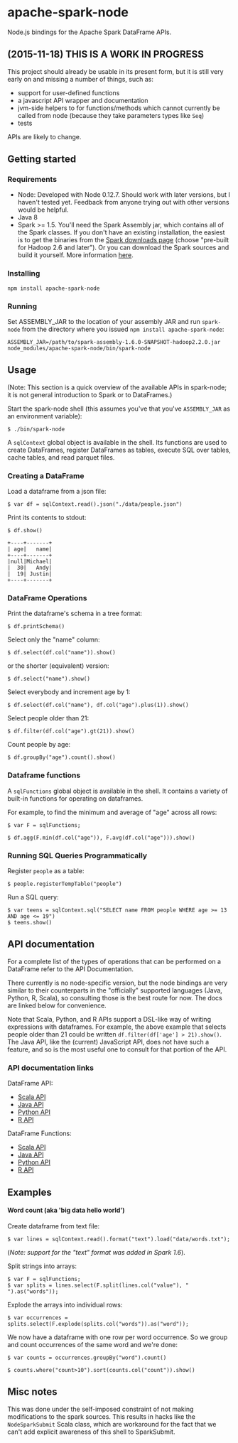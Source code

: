 apache-spark-node
=================

Node.js bindings for the Apache Spark DataFrame APIs.



(2015-11-18) THIS IS A WORK IN PROGRESS
---------------------------------------

This project should already be usable in its present form, but it is still
very early on and missing a number of things, such as:

- support for user-defined functions
- a javascript API wrapper and documentation
- jvm-side helpers to for functions/methods which cannot currently be called
  from node (because they take parameters types like `Seq`)
- tests


APIs are likely to change.


Getting started
---------------

### Requirements

- Node: Developed with Node 0.12.7. Should work with later versions, but I haven't
  tested yet. Feedback from anyone trying out with other versions would be helpful.
- Java 8
- Spark >= 1.5. You'll need the Spark Assembly jar, which
  contains all of the Spark classes. If you don't have an existing
  installation, the easiest is to get the binaries from the
  [Spark downloads page](http://spark.apache.org/downloads.html) (choose
  "pre-built for Hadoop 2.6 and later"). Or you can download the Spark sources
  and build it yourself. More information
  [here](http://spark.apache.org/docs/latest/building-spark.html).


### Installing

`npm install apache-spark-node`

### Running

Set ASSEMBLY_JAR to the location of your assembly JAR and run `spark-node` from the directory where you issued `npm install apache-spark-node`:
```shell
ASSEMBLY_JAR=/path/to/spark-assembly-1.6.0-SNAPSHOT-hadoop2.2.0.jar node_modules/apache-spark-node/bin/spark-node
```

Usage
-----

(Note: This section is a quick overview of the available APIs in spark-node;
it is not general introduction to Spark or to DataFrames.)

Start the spark-node shell (this assumes you've that you've `ASSEMBLY_JAR` as
an environment variable):

    $ ./bin/spark-node

A `sqlContext` global object is available in the shell. Its functions are used to create
DataFrames, register DataFrames as tables, execute SQL over tables, cache
tables, and read parquet files.


### Creating a DataFrame

Load a dataframe from a json file:

    $ var df = sqlContext.read().json("./data/people.json")

Print its contents to stdout:

    $ df.show()

```
+----+-------+
| age|   name|
+----+-------+
|null|Michael|
|  30|   Andy|
|  19| Justin|
+----+-------+
```

### DataFrame Operations

Print the dataframe's schema in a tree format:

    $ df.printSchema()

Select only the "name" column:

    $ df.select(df.col("name")).show()

or the shorter (equivalent) version:

    $ df.select("name").show()

Select everybody and increment age by 1:

    $ df.select(df.col("name"), df.col("age").plus(1)).show()

Select people older than 21:

    $ df.filter(df.col("age").gt(21)).show()

Count people by age:

    $ df.groupBy("age").count().show()


### Dataframe functions

A `sqlFunctions` global object is available in the shell. It contains a
variety of built-in functions for operating on dataframes.

For example, to find the minimum and average of "age" across all rows:

    $ var F = sqlFunctions;

    $ df.agg(F.min(df.col("age")), F.avg(df.col("age"))).show()


### Running SQL Queries Programmatically

Register `people` as a table:

    $ people.registerTempTable("people")

Run a SQL query:

    $ var teens = sqlContext.sql("SELECT name FROM people WHERE age >= 13 AND age <= 19")
    $ teens.show()

API documentation
-----------------

For a complete list of the types of operations that can be performed on a
DataFrame refer to the API Documentation.

There currently is no node-specific version, but the node bindings are
very similar to their counterparts in the "officially" supported languages
(Java, Python, R, Scala), so consulting those is the best route for
now. The docs are linked below for convenience.

Note that Scala, Python, and R APIs support a DSL-like way of writing
expressions with dataframes. For example, the above example that selects
people older than 21 could be written `df.filter(df['age'] > 21).show()`. The
Java API, like the (current) JavaScript API, does not have such a feature, and
so is the most useful one to consult for that portion of the API.


### API documentation links

DataFrame API:
- [Scala API](http://spark.apache.org/docs/latest/api/scala/index.html#org.apache.spark.sql.DataFrame)
- [Java API](http://spark.apache.org/docs/latest/api/java/org/apache/spark/sql/DataFrame.html)
- [Python API](http://spark.apache.org/docs/latest/api/python/pyspark.sql.html#pyspark.sql.DataFrame)
- [R API](http://spark.apache.org/docs/latest/api/R/index.html)


DataFrame Functions:
- [Scala API](http://spark.apache.org/docs/latest/api/scala/index.html#org.apache.spark.sql.functions$)
- [Java API](http://spark.apache.org/docs/latest/api/java/org/apache/spark/sql/functions.html)
- [Python API](http://spark.apache.org/docs/latest/api/python/pyspark.sql.html#module-pyspark.sql.functions)
- [R API](http://spark.apache.org/docs/latest/api/R/index.html)


Examples
--------

#### Word count (aka 'big data hello world')

Create dataframe from text file:

    $ var lines = sqlContext.read().format("text").load("data/words.txt");

(_Note: support for the "text" format was added in Spark 1.6_).


Split strings into arrays:

    $ var F = sqlFunctions;
    $ var splits = lines.select(F.split(lines.col("value"), " ").as("words"));

Explode the arrays into individual rows:

    $ var occurrences = splits.select(F.explode(splits.col("words")).as("word"));

We now have a dataframe with one row per word occurrence. So we group
and count occurrences of the same word and we're done:

    $ var counts = occurrences.groupBy("word").count()

    $ counts.where("count>10").sort(counts.col("count")).show()


Misc notes
----------

This was done under the self-imposed constraint of not making modifications to
the spark sources. This results in hacks like the `NodeSparkSubmit` Scala
class, which are workaround for the fact that we can't add explicit awareness
of this shell to SparkSubmit.



